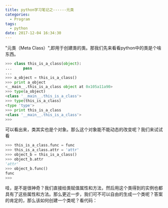 ```yaml
---
title: python学习笔记之------元类
categories:
  - Program
tags:
  - python
date: 2017-12-04 16:34:30
---
```


"元类（Meta Class）",即用于创建类的类。那我们先来看看python中的类是个啥东西。

<!--more-->

```python
>>> class this_is_a_class(object):
...     pass
...
>>> a_object = this_is_a_class()
>>> print a_object
<__main__.this_is_a_class object at 0x105a11a90>
>>> type(a_object)
<class '__main__.this_is_a_class'>
>>> type(this_is_a_class)
<type 'type'>
>>> print this_is_a_class
<class '__main__.this_is_a_class'>
>>>
```

可以看出来，类其实也是个对象。那么这个对象能不能动态的改变呢？我们来试试看

```python
>>> this_is_a_class.func = func
>>> this_is_a_class.attr = 'attr'
>>> object_b = this_is_a_class()
>>> object_b.attr
'attr'
>>> object_b.func()
func
>>>
```

哇，是不是很神奇？我们直接给类赋值属性和方法，然后用这个类得到的实例也都具有了这些属性和方法。那么更近一步，我们可不可以自由的生成一个类呢？答案的肯定的，那么该如何创建一个类呢？看代码：

